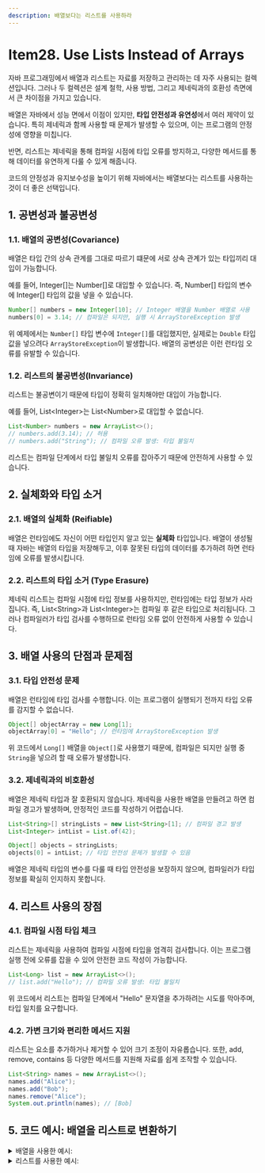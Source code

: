 ```yaml
---
description: 배열보다는 리스트를 사용하라
---
```


# Item28. Use Lists Instead of Arrays

자바 프로그래밍에서 배열과 리스트는 자료를 저장하고 관리하는 데 자주 사용되는 컬렉션입니다. 그러나 두 컬렉션은 설계 철학, 사용 방법, 그리고 제네릭과의 호환성 측면에서 큰 차이점을 가지고 있습니다.

배열은 자바에서 성능 면에서 이점이 있지만, **타입 안전성과 유연성**에서 여러 제약이 있습니다. 특히 제네릭과 함께 사용할 때 문제가 발생할 수 있으며, 이는 프로그램의 안정성에 영향을 미칩니다.

반면, 리스트는 제네릭을 통해 컴파일 시점에 타입 오류를 방지하고, 다양한 메서드를 통해 데이터를 유연하게 다룰 수 있게 해줍니다.&#x20;

코드의 안정성과 유지보수성을 높이기 위해 자바에서는 배열보다는 리스트를 사용하는 것이 더 좋은 선택입니다.

## 1. 공변성과 불공변성

### 1.1. 배열의 공변성(Covariance)

배열은 타입 간의 상속 관계를 그대로 따르기 떄문에 서로 상속 관계가 있는 타입끼리 대입이 가능합니다.&#x20;

예를 들어, Integer\[]는 Number\[]로 대입할 수 있습니다. 즉, Number\[] 타입의 변수에 Integer\[] 타입의 값을 넣을 수 있습니다.

```java
Number[] numbers = new Integer[10]; // Integer 배열을 Number 배열로 사용
numbers[0] = 3.14; // 컴파일은 되지만, 실행 시 ArrayStoreException 발생
```

위 예제에서는 `Number[]` 타입 변수에 `Integer[]`를 대입했지만, 실제로는 `Double` 타입 값을 넣으려다 `ArrayStoreException`이 발생합니다. 배열의 공변성은 이런 런타임 오류를 유발할 수 있습니다.

### 1.2. 리스트의 불공변성(Invariance)

리스트는 불공변이기 때문에 타입이 정확히 일치해야만 대입이 가능합니다.

예를 들어, List\<Integer>는 List\<Number>로 대입할 수 없습니다.

```java
List<Number> numbers = new ArrayList<>(); 
// numbers.add(3.14); // 허용
// numbers.add("String"); // 컴파일 오류 발생: 타입 불일치
```

리스트는 컴파일 단계에서 타입 불일치 오류를 잡아주기 때문에 안전하게 사용할 수 있습니다.



## 2. 실체화와 타입 소거

### 2.1. 배열의 실체화 (Reifiable)

배열은 런타임에도 자신이 어떤 타입인지 알고 있는 **실체화** 타입입니다. 배열이 생성될 때 자바는 배열의 타입을 저장해두고, 이후 잘못된 타입의 데이터를 추가하려 하면 런타임에 오류를 발생시킵니다.

### 2.2. 리스트의 타입 소거 (Type Erasure)

제네릭 리스트는 컴파일 시점에 타입 정보를 사용하지만, 런타임에는 타입 정보가 사라집니다. 즉, List\<String>과 List\<Integer>는 컴파일 후 같은 타입으로 처리됩니다. 그러나 컴파일러가 타입 검사를 수행하므로 런타임 오류 없이 안전하게 사용할 수 있습니다.



## 3. 배열 사용의 단점과 문제점

### 3.1. 타입 안전성 문제

배열은 런타임에 타입 검사를 수행합니다. 이는 프로그램이 실행되기 전까지 타입 오류를 감지할 수 없습니다.

```java
Object[] objectArray = new Long[1];
objectArray[0] = "Hello"; // 런타임에 ArrayStoreException 발생
```

위 코드에서 `Long[]` 배열을 `Object[]`로 사용했기 때문에, 컴파일은 되지만 실행 중 `String`을 넣으려 할 때 오류가 발생합니다.

### 3.2. 제네릭과의 비호환성

배열은 제네릭 타입과 잘 호환되지 않습니다. 제네릭을 사용한 배열을 만들려고 하면 컴파일 경고가 발생하며, 안정적인 코드를 작성하기 어렵습니다.

```java
List<String>[] stringLists = new List<String>[1]; // 컴파일 경고 발생
List<Integer> intList = List.of(42);

Object[] objects = stringLists;
objects[0] = intList; // 타입 안전성 문제가 발생할 수 있음
```

배열은 제네릭 타입의 변수를 다룰 때 타입 안전성을 보장하지 않으며, 컴파일러가 타입 정보를 확실히 인지하지 못합니다.



## 4. 리스트 사용의 장점

### 4.1. 컴파일 시점 타입 체크

리스트는 제네릭을 사용하여 컴파일 시점에 타입을 엄격히 검사합니다. 이는 프로그램 실행 전에 오류를 잡을 수 있어 안전한 코드 작성이 가능합니다.

```java
List<Long> list = new ArrayList<>();
// list.add("Hello"); // 컴파일 오류 발생: 타입 불일치
```

위 코드에서 리스트는 컴파일 단계에서 "Hello" 문자열을 추가하려는 시도를 막아주며, 타입 일치를 요구합니다.

### 4.2. 가변 크기와 편리한 메서드 지원

리스트는 요소를 추가하거나 제거할 수 있어 크기 조정이 자유롭습니다. 또한, add, remove, contains 등 다양한 메서드를 지원해 자료를 쉽게 조작할 수 있습니다.

```java
List<String> names = new ArrayList<>();
names.add("Alice");
names.add("Bob");
names.remove("Alice");
System.out.println(names); // [Bob]
```



## 5. 코드 예시: 배열을 리스트로 변환하기

<details>

<summary>배열을 사용한 예시:</summary>

```java
public class ArrayExample {
    private String[] names;

    public ArrayExample() {
        this.names = new String[]{"Alice", "Bob", "Charlie"};
    }

    public void printNames() {
        for (String name : names) {
            System.out.println(name);
        }
    }
}
```

</details>

<details>

<summary>리스트를 사용한 예시:</summary>

```java
import java.util.ArrayList;
import java.util.List;

public class ListExample {
    private List<String> names;

    public ListExample() {
        this.names = new ArrayList<>();
        names.add("Alice");
        names.add("Bob");
        names.add("Charlie");
    }

    public void printNames() {
        names.forEach(System.out::println);
    }
}
```

리스트를 사용하면 추가적인 메모리 관리가 필요 없으며, 코드가 더 안전하고 유연하게 작성될 수 있습니다.

</details>
